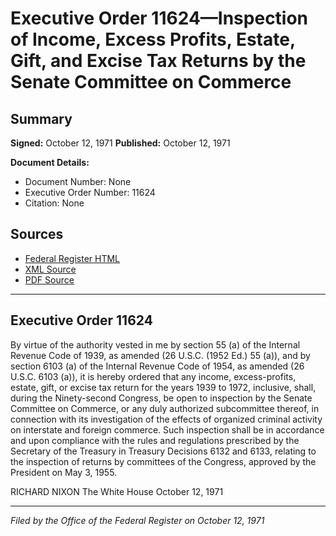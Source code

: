 # Executive Order 11624—Inspection of Income, Excess Profits, Estate, Gift, and Excise Tax Returns by the Senate Committee on Commerce

## Summary

**Signed:** October 12, 1971
**Published:** October 12, 1971

**Document Details:**
- Document Number: None
- Executive Order Number: 11624
- Citation: None

## Sources
- [Federal Register HTML](https://www.presidency.ucsb.edu/documents/executive-order-11624-inspection-income-excess-profits-estate-gift-and-excise-tax-returns)
- [XML Source](None)
- [PDF Source](None)

---

## Executive Order 11624

By virtue of the authority vested in me by section 55 (a) of the Internal Revenue Code of 1939, as amended (26 U.S.C. (1952 Ed.) 55 (a)), and by section 6103 (a) of the Internal Revenue Code of 1954, as amended (26 U.S.C. 6103 (a)), it is hereby ordered that any income, excess-profits, estate, gift, or excise tax return for the years 1939 to 1972, inclusive, shall, during the Ninety-second Congress, be open to inspection by the Senate Committee on Commerce, or any duly authorized subcommittee thereof, in connection with its investigation of the effects of organized criminal activity on interstate and foreign commerce. Such inspection shall be in accordance and upon compliance with the rules and regulations prescribed by the Secretary of the Treasury in Treasury Decisions 6132 and 6133, relating to the inspection of returns by committees of the Congress, approved by the President on May 3, 1955.

RICHARD NIXON
The White House
October 12, 1971

---

*Filed by the Office of the Federal Register on October 12, 1971*
